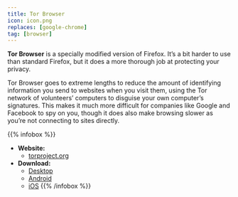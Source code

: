 ```yaml
---
title: Tor Browser
icon: icon.png
replaces: [google-chrome]
tag: [browser]
---
```


**Tor Browser** is a specially modified version of Firefox. It’s a bit harder to use than standard Firefox, but it does a more thorough job at protecting your privacy.

Tor Browser goes to extreme lengths to reduce the amount of identifying information you send to websites when you visit them, using the Tor network of volunteers’ computers to disguise your own computer’s signatures. This makes it much more difficult for companies like Google and Facebook to spy on you, though it does also make browsing slower as you’re not connecting to sites directly.

{{% infobox %}}
- **Website:**
    - [torproject.org](https://www.torproject.org/)
- **Download:**
    - [Desktop](https://www.torproject.org/download/)
    - [Android](https://www.torproject.org/download/#android)
    - [iOS](https://apps.apple.com/app/onion-browser/id519296448)
{{% /infobox %}}